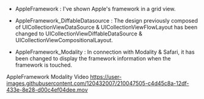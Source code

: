 

- AppleFramework : 
I've shown Apple's framework in a grid view.

  
- AppleFramework_DiffableDatasource : 
The design previously composed of UICollectionViewDataSource & UICollectionViewFlowLayout has been changed to UICollectionViewDiffableDataSource & UICollectionViewCompositionalLayout.

 
- AppleFramework_Modality :
In connection with Modality & Safari, it has been changed to display the framework information when the framework is touched.


AppleFramework Modality Video
https://user-images.githubusercontent.com/120432007/210047505-c4d45c8a-12df-433e-8e28-d00c4ef04dee.mov


